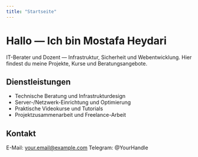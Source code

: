 ```yaml
---
title: "Startseite"
---
```


# Hallo — Ich bin Mostafa Heydari
IT-Berater und Dozent — Infrastruktur, Sicherheit und Webentwicklung. Hier findest du meine Projekte, Kurse und Beratungsangebote.

## Dienstleistungen
- Technische Beratung und Infrastrukturdesign  
- Server-/Netzwerk-Einrichtung und Optimierung  
- Praktische Videokurse und Tutorials  
- Projektzusammenarbeit und Freelance-Arbeit

## Kontakt
E-Mail: your.email@example.com
Telegram: @YourHandle
